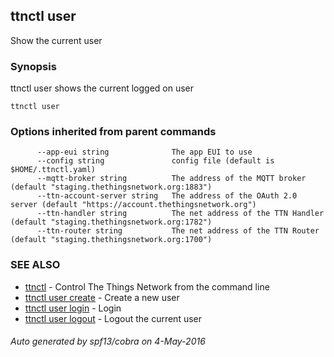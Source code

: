 ## ttnctl user

Show the current user

### Synopsis


ttnctl user shows the current logged on user

```
ttnctl user
```

### Options inherited from parent commands

```
      --app-eui string              The app EUI to use
      --config string               config file (default is $HOME/.ttnctl.yaml)
      --mqtt-broker string          The address of the MQTT broker (default "staging.thethingsnetwork.org:1883")
      --ttn-account-server string   The address of the OAuth 2.0 server (default "https://account.thethingsnetwork.org")
      --ttn-handler string          The net address of the TTN Handler (default "staging.thethingsnetwork.org:1782")
      --ttn-router string           The net address of the TTN Router (default "staging.thethingsnetwork.org:1700")
```

### SEE ALSO
* [ttnctl](ttnctl)	 - Control The Things Network from the command line
* [ttnctl user create](ttnctl_user_create)	 - Create a new user
* [ttnctl user login](ttnctl_user_login)	 - Login
* [ttnctl user logout](ttnctl_user_logout)	 - Logout the current user

###### Auto generated by spf13/cobra on 4-May-2016

